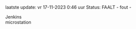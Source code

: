laatste update: 
vr 17-11-2023  0:46   uur 
Status: FAALT - fout - 
<div class="service R">Jenkins</div><div class="service Y">microstation</div>